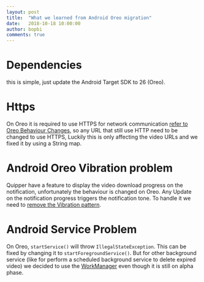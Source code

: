```yaml
---
layout: post
title:  "What we learned from Android Oreo migration"
date:   2018-10-18 10:00:00
author: bopbi
comments: true
---
```



# Dependencies
this is simple, just update the Android Target SDK to 26 (Oreo). 

# Https
On Oreo it is required to use HTTPS for network communication [refer to Oreo Behaviour Changes](https://developer.android.com/about/versions/oreo/android-8.0-changes), so any URL that still use HTTP need to be changed to use HTTPS, Luckily this is only affecting the video URLs and we fixed it by using a String map.

# Android Oreo Vibration problem
Quipper have a feature to display the video download progress on the notification, unfortunately the behaviour is changed on Oreo.
Any Update on the notification progress triggers the notification tone. To handle it we need to [remove the Vibration pattern](https://stackoverflow.com/questions/46402510/notification-vibrate-issue-for-android-8-0/47646166).

# Android Service Problem
On Oreo, ```startService()``` will throw ```IllegalStateException```. This can be fixed by changing it to ```startForegroundService()```. But for other background service (like for perform a scheduled background service to delete expired video) we decided to use the [WorkManager](https://developer.android.com/topic/libraries/architecture/workmanager/) even though it is still on alpha phase.